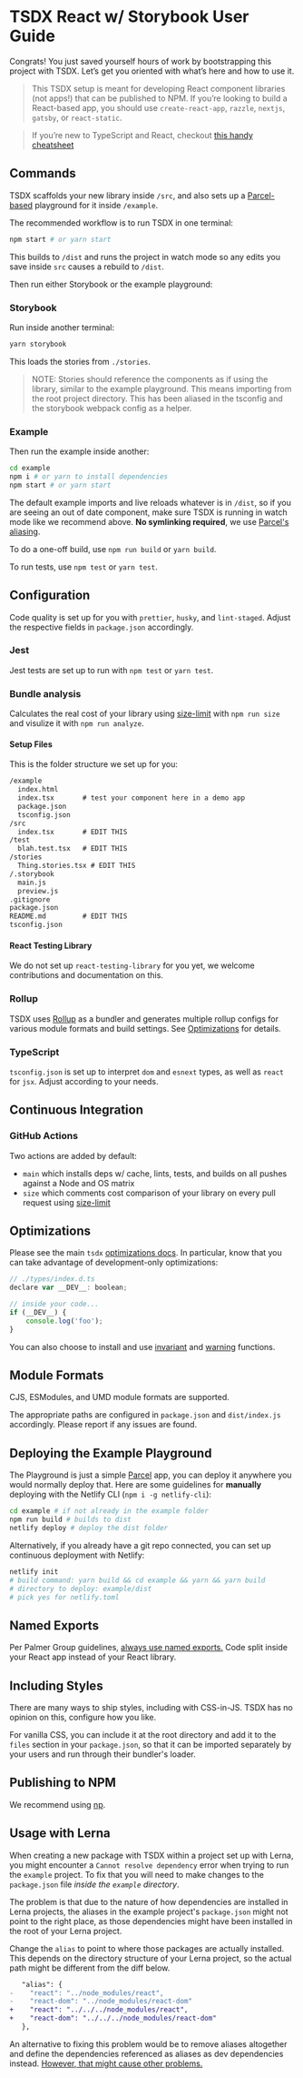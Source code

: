 # TSDX React w/ Storybook User Guide

Congrats! You just saved yourself hours of work by bootstrapping this project
with TSDX. Let’s get you oriented with what’s here and how to use it.

> This TSDX setup is meant for developing React component libraries (not apps!)
> that can be published to NPM. If you’re looking to build a React-based app,
> you should use `create-react-app`, `razzle`, `nextjs`, `gatsby`, or
> `react-static`.

> If you’re new to TypeScript and React, checkout
> [this handy cheatsheet](https://github.com/sw-yx/react-typescript-cheatsheet/)

## Commands

TSDX scaffolds your new library inside `/src`, and also sets up a
[Parcel-based](https://parceljs.org) playground for it inside `/example`.

The recommended workflow is to run TSDX in one terminal:

```bash
npm start # or yarn start
```

This builds to `/dist` and runs the project in watch mode so any edits you save
inside `src` causes a rebuild to `/dist`.

Then run either Storybook or the example playground:

### Storybook

Run inside another terminal:

```bash
yarn storybook
```

This loads the stories from `./stories`.

> NOTE: Stories should reference the components as if using the library, similar
> to the example playground. This means importing from the root project
> directory. This has been aliased in the tsconfig and the storybook webpack
> config as a helper.

### Example

Then run the example inside another:

```bash
cd example
npm i # or yarn to install dependencies
npm start # or yarn start
```

The default example imports and live reloads whatever is in `/dist`, so if you
are seeing an out of date component, make sure TSDX is running in watch mode
like we recommend above. **No symlinking required**, we use
[Parcel's aliasing](https://parceljs.org/module_resolution.html#aliases).

To do a one-off build, use `npm run build` or `yarn build`.

To run tests, use `npm test` or `yarn test`.

## Configuration

Code quality is set up for you with `prettier`, `husky`, and `lint-staged`.
Adjust the respective fields in `package.json` accordingly.

### Jest

Jest tests are set up to run with `npm test` or `yarn test`.

### Bundle analysis

Calculates the real cost of your library using
[size-limit](https://github.com/ai/size-limit) with `npm run size` and visulize
it with `npm run analyze`.

#### Setup Files

This is the folder structure we set up for you:

```txt
/example
  index.html
  index.tsx       # test your component here in a demo app
  package.json
  tsconfig.json
/src
  index.tsx       # EDIT THIS
/test
  blah.test.tsx   # EDIT THIS
/stories
  Thing.stories.tsx # EDIT THIS
/.storybook
  main.js
  preview.js
.gitignore
package.json
README.md         # EDIT THIS
tsconfig.json
```

#### React Testing Library

We do not set up `react-testing-library` for you yet, we welcome contributions
and documentation on this.

### Rollup

TSDX uses [Rollup](https://rollupjs.org) as a bundler and generates multiple
rollup configs for various module formats and build settings. See
[Optimizations](#optimizations) for details.

### TypeScript

`tsconfig.json` is set up to interpret `dom` and `esnext` types, as well as
`react` for `jsx`. Adjust according to your needs.

## Continuous Integration

### GitHub Actions

Two actions are added by default:

-   `main` which installs deps w/ cache, lints, tests, and builds on all pushes
    against a Node and OS matrix
-   `size` which comments cost comparison of your library on every pull request
    using [size-limit](https://github.com/ai/size-limit)

## Optimizations

Please see the main `tsdx`
[optimizations docs](https://github.com/palmerhq/tsdx#optimizations). In
particular, know that you can take advantage of development-only optimizations:

```js
// ./types/index.d.ts
declare var __DEV__: boolean;

// inside your code...
if (__DEV__) {
    console.log('foo');
}
```

You can also choose to install and use
[invariant](https://github.com/palmerhq/tsdx#invariant) and
[warning](https://github.com/palmerhq/tsdx#warning) functions.

## Module Formats

CJS, ESModules, and UMD module formats are supported.

The appropriate paths are configured in `package.json` and `dist/index.js`
accordingly. Please report if any issues are found.

## Deploying the Example Playground

The Playground is just a simple [Parcel](https://parceljs.org) app, you can
deploy it anywhere you would normally deploy that. Here are some guidelines for
**manually** deploying with the Netlify CLI (`npm i -g netlify-cli`):

```bash
cd example # if not already in the example folder
npm run build # builds to dist
netlify deploy # deploy the dist folder
```

Alternatively, if you already have a git repo connected, you can set up
continuous deployment with Netlify:

```bash
netlify init
# build command: yarn build && cd example && yarn && yarn build
# directory to deploy: example/dist
# pick yes for netlify.toml
```

## Named Exports

Per Palmer Group guidelines,
[always use named exports.](https://github.com/palmerhq/typescript#exports) Code
split inside your React app instead of your React library.

## Including Styles

There are many ways to ship styles, including with CSS-in-JS. TSDX has no
opinion on this, configure how you like.

For vanilla CSS, you can include it at the root directory and add it to the
`files` section in your `package.json`, so that it can be imported separately by
your users and run through their bundler's loader.

## Publishing to NPM

We recommend using [np](https://github.com/sindresorhus/np).

## Usage with Lerna

When creating a new package with TSDX within a project set up with Lerna, you
might encounter a `Cannot resolve dependency` error when trying to run the
`example` project. To fix that you will need to make changes to the
`package.json` file _inside the `example` directory_.

The problem is that due to the nature of how dependencies are installed in Lerna
projects, the aliases in the example project's `package.json` might not point to
the right place, as those dependencies might have been installed in the root of
your Lerna project.

Change the `alias` to point to where those packages are actually installed. This
depends on the directory structure of your Lerna project, so the actual path
might be different from the diff below.

```diff
   "alias": {
-    "react": "../node_modules/react",
-    "react-dom": "../node_modules/react-dom"
+    "react": "../../../node_modules/react",
+    "react-dom": "../../../node_modules/react-dom"
   },
```

An alternative to fixing this problem would be to remove aliases altogether and
define the dependencies referenced as aliases as dev dependencies instead.
[However, that might cause other problems.](https://github.com/palmerhq/tsdx/issues/64)
